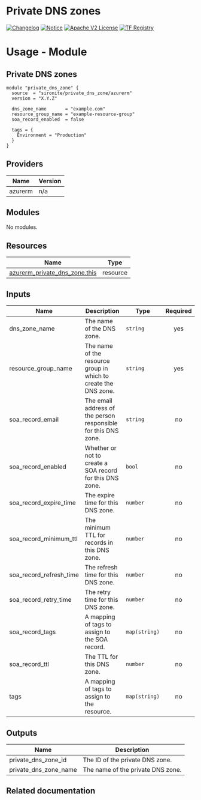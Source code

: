 <!-- BEGIN_TF_DOCS -->
 # Private DNS zones
[![Changelog](https://img.shields.io/badge/changelog-release-green.svg)](https://registry.terraform.io/providers/hashicorp/azurerm/latest/docs/resources/private_dns_zone) [![Notice](https://img.shields.io/badge/notice-copyright-yellow.svg)](NOTICE) [![Apache V2 License](https://img.shields.io/badge/license-Apache%20V2-orange.svg)](LICENSE) [![TF Registry](https://img.shields.io/badge/terraform-registry-blue.svg)](https://registry.terraform.io/providers/hashicorp/azurerm/latest/docs/resources/private_dns_zone)

# Usage - Module

## Private DNS zones
```hcl
module "private_dns_zone" {
  source  = "sironite/private_dns_zone/azurerm"
  version = "X.Y.Z"

  dns_zone_name       = "example.com"
  resource_group_name = "example-resource-group"
  soa_record_enabled  = false

  tags = {
    Environment = "Production"
  }
}
```

## Providers

| Name | Version |
|------|---------|
| azurerm | n/a |

## Modules

No modules.

## Resources

| Name | Type |
|------|------|
| [azurerm_private_dns_zone.this](https://registry.terraform.io/providers/hashicorp/azurerm/latest/docs/resources/private_dns_zone) | resource |

## Inputs

| Name | Description | Type | Required |
|------|-------------|------|:--------:|
| dns\_zone\_name | The name of the DNS zone. | `string` | yes |
| resource\_group\_name | The name of the resource group in which to create the DNS zone. | `string` | yes |
| soa\_record\_email | The email address of the person responsible for this DNS zone. | `string` | no |
| soa\_record\_enabled | Whether or not to create a SOA record for this DNS zone. | `bool` | no |
| soa\_record\_expire\_time | The expire time for this DNS zone. | `number` | no |
| soa\_record\_minimum\_ttl | The minimum TTL for records in this DNS zone. | `number` | no |
| soa\_record\_refresh\_time | The refresh time for this DNS zone. | `number` | no |
| soa\_record\_retry\_time | The retry time for this DNS zone. | `number` | no |
| soa\_record\_tags | A mapping of tags to assign to the SOA record. | `map(string)` | no |
| soa\_record\_ttl | The TTL for this DNS zone. | `number` | no |
| tags | A mapping of tags to assign to the resource. | `map(string)` | no |

## Outputs

| Name | Description |
|------|-------------|
| private\_dns\_zone\_id | The ID of the private DNS zone. |
| private\_dns\_zone\_name | The name of the private DNS zone. |

## Related documentation
<!-- END_TF_DOCS -->